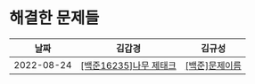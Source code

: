 # 해결한 문제들
| 날짜 | 김갑경 | 김규성 | 
|:---------------:|:---------------:|:---------------:|
| 2022-08-24 | [[백준16235]나무 제태크]([문제링크](https://www.acmicpc.net/problem/16235)) | [[백준]문제이름](문제링크) |
